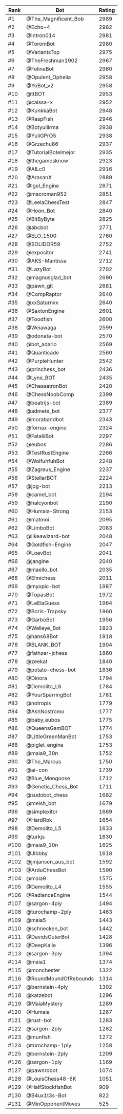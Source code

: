 Rank|Bot|Rating
---|---|---
#1|@The_Magnificent_Bob|2989
#2|@Echo-4|2982
#3|@Intron014|2981
#4|@ToromBot|2980
#5|@VariantsTop|2975
#6|@TheFreshman1902|2967
#7|@FelineBot|2960
#8|@Opulent_Ophelia|2958
#9|@YoBot_v2|2958
#10|@ttBOT|2953
#11|@caissa-x|2952
#12|@KunkkaBot|2948
#13|@RaspFish|2946
#14|@Botyuliirma|2938
#15|@YuliGPrO5|2938
#16|@Grzechu86|2937
#17|@TutorialBotelmejor|2935
#18|@thegamesknow|2923
#19|@AILc0|2916
#20|@ArasanX|2889
#21|@Igel_Engine|2871
#22|@macroman952|2851
#23|@LeelaChessTest|2847
#24|@Hoon_Bot|2840
#25|@BitByByte|2825
#26|@abcbot|2771
#27|@ELO_1500|2760
#28|@SOLIDOR59|2752
#29|@expositor|2741
#30|@AKS-Mantissa|2712
#31|@LazyBot|2702
#32|@magnusglad_bot|2690
#33|@pawn_git|2681
#34|@CompRaptor|2640
#35|@xxSaturnxx|2640
#36|@SaxtonEngine|2601
#37|@Toodfish|2600
#38|@Weiawaga|2599
#39|@odonata-bot|2570
#40|@bot_adario|2569
#41|@Quanticade|2560
#42|@PurpleHunter|2542
#43|@princhess_bot|2436
#44|@Lynx_BOT|2435
#45|@ChessatronBot|2420
#46|@ChessNoobComp|2399
#47|@beatrijs-bot|2389
#48|@admete_bot|2377
#49|@morabandbot|2343
#50|@fornax-engine|2324
#51|@FataliiBot|2297
#52|@eubos|2286
#53|@TestRustEngine|2266
#54|@WolfuhfuhBot|2248
#55|@Zagreus_Engine|2237
#56|@StellarBOT|2224
#57|@jpg-bot|2213
#58|@camel_bot|2194
#59|@halcyonbot|2190
#60|@Humaia-Strong|2153
#61|@matmoi|2095
#62|@LimboBot|2083
#63|@likeawizard-bot|2048
#64|@Goldfish-Engine|2047
#65|@LoevBot|2041
#66|@jangine|2040
#67|@maello_bot|2035
#68|@Elmichess|2011
#69|@myopic-bot|1987
#70|@TopasBot|1972
#71|@LeElaGuess|1964
#72|@Boris-Trapsky|1960
#73|@GarboBot|1956
#74|@Walleye_Bot|1923
#75|@hans68Bot|1918
#76|@BLANK_BOT|1904
#77|@fathzer-jchess|1860
#78|@zeekat|1840
#79|@potato-chess-bot|1836
#80|@Dinora|1794
#81|@Demolito_L6|1784
#82|@YourSparringBot|1781
#83|@notropis|1779
#84|@AshNostromo|1777
#85|@baby_eubos|1775
#86|@QueensGamBOT|1774
#87|@LittleGreenManBot|1753
#88|@piglet_engine|1753
#89|@maia9_30n|1752
#90|@The_Marcus|1750
#91|@ai-con|1739
#92|@Blue_Mongoose|1712
#93|@Genetic_Chess_Bot|1711
#94|@sudobot_chess|1682
#95|@melsh_bot|1679
#96|@simplexitor|1669
#97|@HardRok|1654
#98|@Demolito_L5|1633
#99|@turkjs|1630
#100|@maia9_10n|1625
#101|@Jibbby|1618
#102|@jmjansen_aus_bot|1592
#103|@ArduChessBot|1590
#104|@maia9|1575
#105|@Demolito_L4|1555
#106|@RadianceEngine|1544
#107|@sargon-4ply|1494
#108|@turochamp-2ply|1463
#109|@maia5|1443
#110|@schnecken_bot|1442
#111|@DavidsGuterBot|1428
#112|@DeepKalle|1396
#113|@sargon-3ply|1394
#114|@maia1|1374
#115|@monchester|1322
#116|@RoundMoundOfRebounds|1314
#117|@bernstein-4ply|1302
#118|@katzebot|1296
#119|@MaiaMystery|1289
#120|@Humaia|1287
#121|@rust-bot|1283
#122|@sargon-2ply|1282
#123|@munfish|1272
#124|@turochamp-1ply|1258
#125|@bernstein-2ply|1209
#126|@sargon-1ply|1169
#127|@pawnrobot|1074
#128|@LouisChess48-6K|1051
#129|@HalfStockfishBot|909
#130|@B4ux1t3s-Bot|822
#131|@MinOpponentMoves|525

